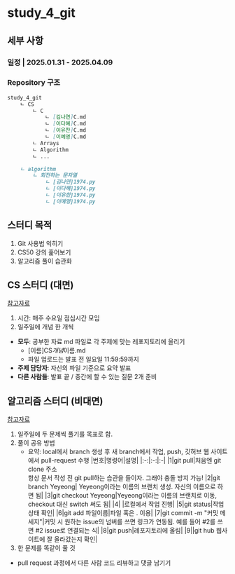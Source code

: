 # study_4_git

## 세부 사항

### 일정 | 2025.01.31 - 2025.04.09

### Repository 구조

```Markdown
study_4_git
    ㄴ CS
        ㄴ C
            ㄴ [김나연]C.md
            ㄴ [이다혜]C.md
            ㄴ [이유찬]C.md
            ㄴ [이예영]C.md
        ㄴ Arrays
        ㄴ Algorithm
        ㄴ ...

    ㄴ algorithm
        ㄴ 회전하는 문자열
            ㄴ [김나연]1974.py
            ㄴ [이다혜]1974.py
            ㄴ [이유한]1974.py
            ㄴ [이예영]1974.py
```

## 스터디 목적

1. Git 사용법 익히기
2. CS50 강의 훑어보기
3. 알고리즘 풀이 습관화

## CS 스터디 (대면)

[참고자료](https://www.youtube.com/watch?v=cwtpLIWylAw&list=PLhQjrBD2T381WAHyx1pq-sBfykqMBI7V4)

1. 시간: 매주 수요일 점심시간 모임
2. 일주일에 개념 한 개씩

- **모두**: 공부한 자료 md 파일로 각 주제에 맞는 레포지토리에 올리기
  - [이름]CS*개념*이름.md
  - 파일 업로드는 발표 전 일요일 11:59:59까지
- **주제 담당자**: 자신의 파일 기준으로 요약 발표
- **다른 사람들**: 발표 끝 / 중간에 할 수 있는 질문 2개 준비

## 알고리즘 스터디 (비대면)

[참고자료](https://swexpertacademy.com/main/main.do)

1. 일주일에 두 문제씩 풀기를 목표로 함.
2. 풀이 공유 방법
   - 요약: local에서 branch 생성 후 새 branch에서 작업, push, 깃허브 웹 사이트에서 pull-request 수행
     |번호|명령어|설명|
     |:-:|:-:|:-|
     |1|git pull|처음엔 git clone 주소<br>항상 문서 작성 전 git pull하는 습관을 들이자. 그래야 충돌 방지 가능!
     |2|git branch Yeyeong| Yeyeong이라는 이름의 브랜치 생성. 자신의 이름으로 하면 됨|
     |3|git checkout Yeyeong|Yeyeong이라는 이름의 브랜치로 이동, checkout 대신 switch 써도 됨|
     |4| |로컬에서 작업 진행|
     |5|git status|작업 상태 확인|
     |6|git add 파일이름|파일 혹은 . 이용|
     |7|git commit -m "커밋 메세지"|커밋 시 원하는 issue의 넘버를 쓰면 링크가 연동됨. 예를 들어 #2를 쓰면 #2 issue로 연결되는 식|
     |8|git push|레포지토리에 올림|
     |9||git hub 웹사이트에 잘 올라갔는지 확인|
3. 한 문제를 똑같이 풀 것

- pull request 과정에서 다른 사람 코드 리뷰하고 댓글 남기기
